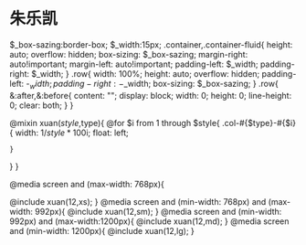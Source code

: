 # 朱乐凯
$_box-sazing:border-box;
$_width:15px;
.container,.container-fluid{
  height: auto;
  overflow: hidden;
  box-sizing: $_box-sazing;
  margin-right: auto!important;
  margin-left: auto!important;
  padding-left: $_width;
  padding-right: $_width;
}
.row{
  width: 100%;
  height: auto;
  overflow: hidden;
  padding-left: -$_width;
  padding-right: -$_width;
  box-sizing: $_box-sazing;
}
.row{
  &:after,&:before{
    content: "";
    display: block;
    width: 0;
    height: 0;
    line-height: 0;
    clear: both;
  }
}

@mixin xuan($style,$type){
  @for $i from 1 through $style{
    .col-#{$type}-#{$i}{
    width: 1/$style*100%*$i;
    float: left;

    }
  }
}

@media screen and (max-width: 768px){
  
  @include xuan(12,xs);
}
@media screen and (min-width: 768px) and (max-width: 992px){
  @include xuan(12,sm);
}
@media screen and (min-width: 992px) and (max-width:1200px){
  @include xuan(12,md);
}
@media screen and (min-width: 1200px){
  @include xuan(12,lg);
}

